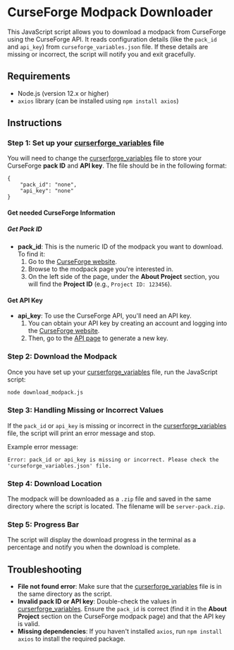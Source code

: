 # CurseForge Modpack Downloader

This JavaScript script allows you to download a modpack from CurseForge using the CurseForge API. It reads configuration details (like the `pack_id` and `api_key`) from `curseforge_variables.json` file. If these details are missing or incorrect, the script will notify you and exit gracefully.

## Requirements

- Node.js (version 12.x or higher)
- `axios` library (can be installed using `npm install axios`)

## Instructions

### Step 1: Set up your [curserforge_variables](./curseforge_variables.json) file

You will need to change the [curserforge_variables](./curseforge_variables.json) file to store your CurseForge **pack ID** and **API key**. The file should be in the following format:

```
{
    "pack_id": "none",
    "api_key": "none"
}
```
#### Get needed CurseForge Information

##### Get Pack ID
- **pack_id**: This is the numeric ID of the modpack you want to download. To find it:
  1. Go to the [CurseForge website](https://www.curseforge.com/minecraft/modpacks).
  2. Browse to the modpack page you're interested in.
  3. On the left side of the page, under the **About Project** section, you will find the **Project ID** (e.g., `Project ID: 123456`).

#### Get API Key
- **api_key**: To use the CurseForge API, you'll need an API key.
  1. You can obtain your API key by creating an account and logging into the [CurseForge website](https://www.curseforge.com/).
  2. Then, go to the [API page](https://console.curseforge.com/) to generate a new key.

### Step 2: Download the Modpack

Once you have set up your [curserforge_variables](./curseforge_variables.json) file, run the JavaScript script:

```bash
node download_modpack.js
```

### Step 3: Handling Missing or Incorrect Values

If the `pack_id` or `api_key` is missing or incorrect in the [curserforge_variables](./curseforge_variables.json) file, the script will print an error message and stop.

Example error message:

```
Error: pack_id or api_key is missing or incorrect. Please check the 'curseforge_variables.json' file.
```

### Step 4: Download Location

The modpack will be downloaded as a `.zip` file and saved in the same directory where the script is located. The filename will be `server-pack.zip`.

### Step 5: Progress Bar

The script will display the download progress in the terminal as a percentage and notify you when the download is complete.

## Troubleshooting

- **File not found error**: Make sure that the [curserforge_variables](./curseforge_variables.json) file is in the same directory as the script.
- **Invalid pack ID or API key**: Double-check the values in [curserforge_variables](./curseforge_variables.json). Ensure the `pack_id` is correct (find it in the **About Project** section on the CurseForge modpack page) and that the API key is valid.
- **Missing dependencies**: If you haven't installed `axios`, run `npm install axios` to install the required package.
